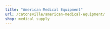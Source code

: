 ```yaml
---
title: "American Medical Equipment"
url: /catonsville/american-medical-equipment/
shop: medical supply
---
```

